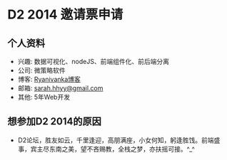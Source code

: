 # D2 2014 邀请票申请

## 个人资料

- 兴趣: 数据可视化、nodeJS、前端组件化、前后端分离
- 公司: 微策略软件
- 博客: [Ryanivanka博客](http://ryanivanka.info)
- 邮箱: sarah.hhyy@gmail.com
- 其他: 5年Web开发

## 想参加D2 2014的原因

- D2论坛，胜友如云，千里逢迎，高朋满座，小女何知，躬逢胜饯。前端盛事，宾主尽东南之美，望不吝赐教，全栈之梦，亦扶摇可接。^_^